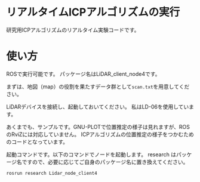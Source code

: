 # リアルタイムICPアルゴリズムの実行
研究用ICPアルゴリズムのリアルタイム実験コードです。
# 使い方
ROSで実行可能です。
パッケージ名はLiDAR_client_node4です。

まずは、地図（map）の役割を果たすデータ群として`scan.txt`を用意してください。

LiDARデバイスを接続し、起動しておいてください。
私はLD-06を使用しています。

あくまでも、サンプルです。GNU-PLOTで位置推定の様子は見れますが、ROSのRviZには対応していません。
ICPアルゴリズムの位置推定の様子をつかむためのコードとなっています。

起動コマンドです。以下のコマンドでノードを起動します。
research はパッケージ名ですので、必要に応じてご自身のパッケージ名に置き換えてください。
```
rosrun research Lidar_node_client4
```
